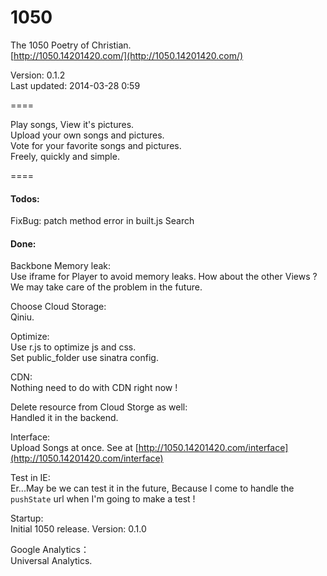 1050
====

The 1050 Poetry of Christian.  
[http://1050.14201420.com/](http://1050.14201420.com/)

Version: 0.1.2  
Last updated: 2014-03-28 0:59

====

Play songs, View it's pictures.  
Upload your own songs and pictures.  
Vote for your favorite songs and pictures.  
Freely, quickly and simple.  

====

#### Todos:  

FixBug: patch method error in built.js
Search

#### Done:  

Backbone Memory leak:  
Use iframe for Player to avoid memory leaks. How about the other Views ? We may take care of the problem in the future.  

Choose Cloud Storage:  
Qiniu.

Optimize:  
Use r.js to optimize js and css.  
Set public_folder use sinatra config.  

CDN:  
Nothing need to do with CDN right now !  

Delete resource from Cloud Storge as well:  
Handled it in the backend.  

Interface:  
Upload Songs at once. See at [http://1050.14201420.com/interface](http://1050.14201420.com/interface)

Test in IE:  
Er...May be we can test it in the future, Because I come to handle the `pushState` url when I'm going to make a test !

Startup:  
Initial 1050 release. Version: 0.1.0  

Google Analytics：  
Universal Analytics.  



